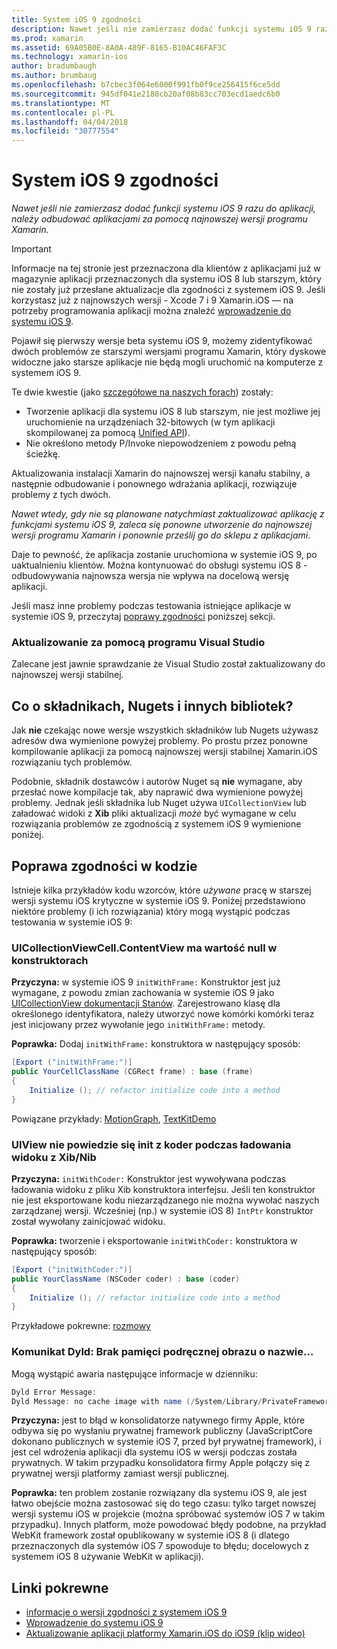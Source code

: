 ```yaml
---
title: System iOS 9 zgodności
description: Nawet jeśli nie zamierzasz dodać funkcji systemu iOS 9 razu do aplikacji, należy odbudować aplikacjami za pomocą najnowszej wersji programu Xamarin.
ms.prod: xamarin
ms.assetid: 69A05B0E-8A0A-489F-8165-B10AC46FAF3C
ms.technology: xamarin-ios
author: bradumbaugh
ms.author: brumbaug
ms.openlocfilehash: b7cbec3f064e6000f991fb0f9ce256415f6ce5dd
ms.sourcegitcommit: 945df041e2180cb20af08b83cc703ecd1aedc6b0
ms.translationtype: MT
ms.contentlocale: pl-PL
ms.lasthandoff: 04/04/2018
ms.locfileid: "30777554"
---
```

# <a name="ios-9-compatibility"></a>System iOS 9 zgodności

_Nawet jeśli nie zamierzasz dodać funkcji systemu iOS 9 razu do aplikacji, należy odbudować aplikacjami za pomocą najnowszej wersji programu Xamarin._

> [!IMPORTANT]
> Informacje na tej stronie jest przeznaczona dla klientów z aplikacjami już w magazynie aplikacji przeznaczonych dla systemu iOS 8 lub starszym, który nie zostały już przesłane aktualizacje dla zgodności z systemem iOS 9. Jeśli korzystasz już z najnowszych wersji - Xcode 7 i 9 Xamarin.iOS — na potrzeby programowania aplikacji można znaleźć [wprowadzenie do systemu iOS 9](~/ios/platform/introduction-to-ios9/index.md).

Pojawił się pierwszy wersje beta systemu iOS 9, możemy zidentyfikować dwóch problemów ze starszymi wersjami programu Xamarin, który dyskowe widoczne jako starsze aplikacje nie będą mogli uruchomić na komputerze z systemem iOS 9.

Te dwie kwestie (jako [szczegółowe na naszych forach](http://forums.xamarin.com/discussion/comment/131529/#Comment_131529)) zostały:

- Tworzenie aplikacji dla systemu iOS 8 lub starszym, nie jest możliwe jej uruchomienie na urządzeniach 32-bitowych (w tym aplikacji skompilowanej za pomocą [Unified API](~/cross-platform/macios/unified/index.md)).
- Nie określono metody P/Invoke niepowodzeniem z powodu pełną ścieżkę.

Aktualizowania instalacji Xamarin do najnowszej wersji kanału stabilny, a następnie odbudowanie i ponownego wdrażania aplikacji, rozwiązuje problemy z tych dwóch.

_Nawet wtedy, gdy nie są planowane natychmiast zaktualizować aplikację z funkcjami systemu iOS 9, zaleca się ponowne utworzenie do najnowszej wersji programu Xamarin i ponownie prześlij go do sklepu z aplikacjami_.



Daje to pewność, że aplikacja zostanie uruchomiona w systemie iOS 9, po uaktualnieniu klientów.
Można kontynuować do obsługi systemu iOS 8 - odbudowywania najnowsza wersja nie wpływa na docelową wersję aplikacji.

Jeśli masz inne problemy podczas testowania istniejące aplikacje w systemie iOS 9, przeczytaj [poprawy zgodności](#compat) poniższej sekcji.


### <a name="updating-with-visual-studio"></a>Aktualizowanie za pomocą programu Visual Studio

Zalecane jest jawnie sprawdzanie że Visual Studio został zaktualizowany do najnowszej wersji stabilnej.

## <a name="what-about-components-nugets-and-other-libraries"></a>Co o składnikach, Nugets i innych bibliotek?

Jak **nie** czekając nowe wersje wszystkich składników lub Nugets używasz adresów dwa wymienione powyżej problemy.
Po prostu przez ponowne kompilowanie aplikacji za pomocą najnowszej wersji stabilnej Xamarin.iOS rozwiązaniu tych problemów.

Podobnie, składnik dostawców i autorów Nuget są **nie** wymagane, aby przesłać nowe kompilacje tak, aby naprawić dwa wymienione powyżej problemy. Jednak jeśli składnika lub Nuget używa `UICollectionView` lub załadować widoki z **Xib** pliki aktualizacji *może* być wymagane w celu rozwiązania problemów ze zgodnością z systemem iOS 9 wymienione poniżej.


<a name="compat" />

## <a name="improving-compatibility-in-your-code"></a>Poprawa zgodności w kodzie

Istnieje kilka przykładów kodu wzorców, które *używane* pracę w starszej wersji systemu iOS krytyczne w systemie iOS 9. Poniżej przedstawiono niektóre problemy (i ich rozwiązania) który mogą wystąpić podczas testowania w systemie iOS 9:

### <a name="uicollectionviewcellcontentview-is-null-in-constructors"></a>UICollectionViewCell.ContentView ma wartość null w konstruktorach

**Przyczyna:** w systemie iOS 9 `initWithFrame:` Konstruktor jest już wymagane, z powodu zmian zachowania w systemie iOS 9 jako [UICollectionView dokumentacji Stanów](https://developer.apple.com/library/ios/documentation/UIKit/Reference/UICollectionView_class/#//apple_ref/occ/instm/UICollectionView/dequeueReusableCellWithReuseIdentifier:forIndexPath). Zarejestrowano klasę dla określonego identyfikatora, należy utworzyć nowe komórki komórki teraz jest inicjowany przez wywołanie jego `initWithFrame:` metody.

**Poprawka:** Dodaj `initWithFrame:` konstruktora w następujący sposób:

```csharp
[Export ("initWithFrame:")]
public YourCellClassName (CGRect frame) : base (frame)
{
    Initialize (); // refactor initialize code into a method
}
```

Powiązane przykłady: [MotionGraph](https://github.com/xamarin/monotouch-samples/commit/3c1b7a4170c001e7290db9babb2b7a6dddeb8bcb), [TextKitDemo](https://github.com/xamarin/monotouch-samples/commit/23ea01b37326963b5ebf68bbcc1edd51c66a28d6)



### <a name="uiview-fails-to-init-with-coder-when-loading-a-view-from-a-xibnib"></a>UIView nie powiedzie się init z koder podczas ładowania widoku z Xib/Nib

**Przyczyna:** `initWithCoder:` Konstruktor jest wywoływana podczas ładowania widoku z pliku Xib konstruktora interfejsu. Jeśli ten konstruktor nie jest eksportowane kodu niezarządzanego nie można wywołać naszych zarządzanej wersji. Wcześniej (np.) w systemie iOS 8) `IntPtr` konstruktor został wywołany zainicjować widoku.

**Poprawka:** tworzenie i eksportowanie `initWithCoder:` konstruktora w następujący sposób:

```csharp
[Export ("initWithCoder:")]
public YourClassName (NSCoder coder) : base (coder)
{
    Initialize (); // refactor initialize code into a method
}
```

Przykładowe pokrewne: [rozmowy](https://github.com/xamarin/monotouch-samples/commit/7b81138d52e5f3f1aa3769fcb08f46122e9b6a88)


### <a name="dyld-message-no-cache-image-with-name"></a>Komunikat Dyld: Brak pamięci podręcznej obrazu o nazwie...

Mogą wystąpić awaria następujące informacje w dzienniku:

```csharp
Dyld Error Message:
Dyld Message: no cache image with name (/System/Library/PrivateFrameworks/JavaScriptCore.framework/JavaScriptCore)
```

**Przyczyna:** jest to błąd w konsolidatorze natywnego firmy Apple, które odbywa się po wysłaniu prywatnej framework publiczny (JavaScriptCore dokonano publicznych w systemie iOS 7, przed był prywatnej framework), i jest cel wdrożenia aplikacji dla systemu iOS w wersji podczas została prywatnych. W takim przypadku konsolidatora firmy Apple połączy się z prywatnej wersji platformy zamiast wersji publicznej.

**Poprawka:** ten problem zostanie rozwiązany dla systemu iOS 9, ale jest łatwo obejście można zastosować się do tego czasu: tylko target nowszej wersji systemu iOS w projekcie (można spróbować systemów iOS 7 w takim przypadku). Innych platform, może powodować błędy podobne, na przykład WebKit framework został opublikowany w systemie iOS 8 (i dlatego przeznaczonych dla systemów iOS 7 spowoduje to błędu; docelowych z systemem iOS 8 używanie WebKit w aplikacji).



## <a name="related-links"></a>Linki pokrewne

- [informacje o wersji zgodności z systemem iOS 9](https://releases.xamarin.com/ios-hotfix-for-ios-9-preview-xcode-6/)
- [Wprowadzenie do systemu iOS 9](~/ios/platform/introduction-to-ios9/index.md)
- [Aktualizowanie aplikacji platformy Xamarin.iOS do iOS9 (klip wideo)](https://university.xamarin.com/lightninglectures/Updating-your-XamariniOS-apps-to-iOS9)
